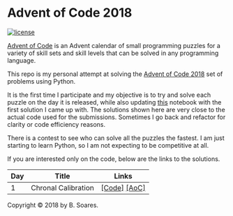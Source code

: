 # Advent of Code 2018

[![license](https://img.shields.io/github/license/mashape/apistatus.svg)]()

[Advent of Code](http://adventofcode.com) is an Advent calendar of small programming puzzles for a variety of skill sets and skill levels that can be solved in any programming language. 

This repo is my personal attempt at solving the [Advent of Code 2018](http://adventofcode.com) set of problems using Python. 

It is the first time I participate and my objective is to try and solve each puzzle on the day it is released, while also updating [this](https://github.com/basoares/advent-of-code-2018/tree/master/adventofcode2018.ipynb) notebook with the first solution I came up with. The solutions shown here are very close to the actual code used for the submissions. Sometimes I go back and refactor for clarity or code efficiency reasons. 

There is a contest to see who can solve all the puzzles the fastest. I am just starting to learn Python, so I am not expecting to be competitive at all.

If you are interested only on the code, below are the links to the solutions.


|   Day   | Title                                         |  Links                                       |
| --------|-----------------------------------------------|--------------------------------------------- |
|    1    | Chronal Calibration                           |  [\[Code\]](https://github.com/basoares/advent-of-code-2018/tree/master/day1) [\[AoC\]](http://adventofcode.com/2018/day/1) |

Copyright &copy; 2018 by B. Soares.
